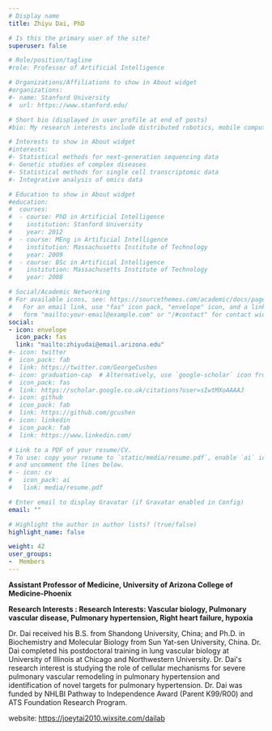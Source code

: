 ```yaml
---
# Display name
title: Zhiyu Dai, PhD

# Is this the primary user of the site?
superuser: false

# Role/position/tagline
#role: Professor of Artificial Intelligence

# Organizations/Affiliations to show in About widget
#organizations:
#- name: Stanford University
#  url: https://www.stanford.edu/

# Short bio (displayed in user profile at end of posts)
#bio: My research interests include distributed robotics, mobile computing and programmable matter.

# Interests to show in About widget
#interests:
#- Statistical methods for next-generation sequencing data
#- Genetic studies of complex diseases
#- Statistical methods for single cell transcriptomic data
#- Integrative analysis of omics data

# Education to show in About widget
#education:
#  courses:
#  - course: PhD in Artificial Intelligence
#    institution: Stanford University
#    year: 2012
#  - course: MEng in Artificial Intelligence
#    institution: Massachusetts Institute of Technology
#    year: 2009
#  - course: BSc in Artificial Intelligence
#    institution: Massachusetts Institute of Technology
#    year: 2008

# Social/Academic Networking
# For available icons, see: https://sourcethemes.com/academic/docs/page-builder/#icons
#   For an email link, use "fas" icon pack, "envelope" icon, and a link in the
#   form "mailto:your-email@example.com" or "/#contact" for contact widget.
social:
- icon: envelope
  icon_pack: fas
  link: "mailto:zhiyudai@email.arizona.edu"
#- icon: twitter
#  icon_pack: fab
#  link: https://twitter.com/GeorgeCushen
#- icon: graduation-cap  # Alternatively, use `google-scholar` icon from `ai` icon pack
#  icon_pack: fas
#  link: https://scholar.google.co.uk/citations?user=sIwtMXoAAAAJ
#- icon: github
#  icon_pack: fab
#  link: https://github.com/gcushen
#- icon: linkedin
#  icon_pack: fab
#  link: https://www.linkedin.com/

# Link to a PDF of your resume/CV.
# To use: copy your resume to `static/media/resume.pdf`, enable `ai` icons in `params.toml`, 
# and uncomment the lines below.
# - icon: cv
#   icon_pack: ai
#   link: media/resume.pdf

# Enter email to display Gravatar (if Gravatar enabled in Config)
email: ""

# Highlight the author in author lists? (true/false)
highlight_name: false

weight: 42
user_groups:
-  Members
---
```


**Assistant Professor of Medicine, University of Arizona College of Medicine-Phoenix**

**Research Interests : Research Interests: Vascular biology, Pulmonary vascular disease, Pulmonary hypertension, Right heart failure, hypoxia**

Dr. Dai received his B.S. from Shandong University, China; and Ph.D. in Biochemistry and Molecular Biology from Sun Yat-sen University, China. Dr. Dai completed his postdoctoral training in lung vascular biology at University of Illinois at Chicago and Northwestern University. Dr. Dai's research interest is studying the role of cellular mechanisms for severe pulmonary vascular remodeling in pulmonary hypertension and identification of novel targets for pulmonary hypertension. Dr. Dai was funded by NHLBI Pathway to Independence Award (Parent K99/R00) and ATS Foundation Research Program.

website: https://joeytai2010.wixsite.com/dailab

